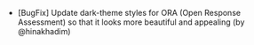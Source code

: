 - [BugFix] Update dark-theme styles for ORA (Open Response Assessment) so that it looks more beautiful and appealing (by @hinakhadim)